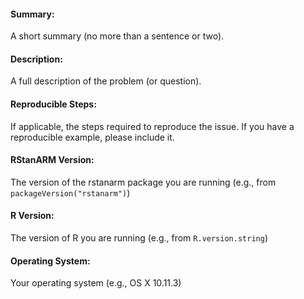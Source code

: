 #### Summary:
A short summary (no more than a sentence or two).

#### Description:
A full description of the problem (or question).

#### Reproducible Steps:
If applicable, the steps required to reproduce the issue. If you have a reproducible example, please include it.

#### RStanARM Version:
The version of the rstanarm package you are running (e.g., from `packageVersion("rstanarm")`)

#### R Version:
The version of R you are running (e.g., from `R.version.string`)

#### Operating System:
Your operating system (e.g., OS X 10.11.3)
